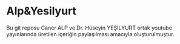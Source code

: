 # Alp&Yesilyurt

Bu git reposu Caner ALP ve Dr. Hüseyin YEŞİLYURT ortak youtube yayınlarında üretilen içeriğin paylaşılması amacıyla oluşturulmuştur.
